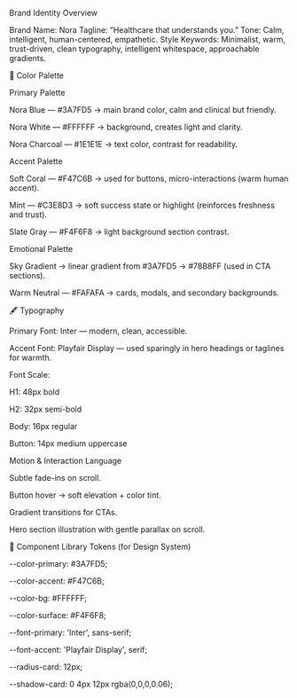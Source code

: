 Brand Identity Overview

Brand Name: Nora
Tagline: “Healthcare that understands you.”
Tone: Calm, intelligent, human-centered, empathetic.
Style Keywords: Minimalist, warm, trust-driven, clean typography, intelligent whitespace, approachable gradients.

🎨 Color Palette

Primary Palette

Nora Blue — #3A7FD5 → main brand color, calm and clinical but friendly.

Nora White — #FFFFFF → background, creates light and clarity.

Nora Charcoal — #1E1E1E → text color, contrast for readability.

Accent Palette

Soft Coral — #F47C6B → used for buttons, micro-interactions (warm human accent).

Mint — #C3E8D3 → soft success state or highlight (reinforces freshness and trust).

Slate Gray — #F4F6F8 → light background section contrast.

Emotional Palette

Sky Gradient → linear gradient from #3A7FD5 → #78B8FF (used in CTA sections).

Warm Neutral — #FAFAFA → cards, modals, and secondary backgrounds.

🖋 Typography

Primary Font: Inter — modern, clean, accessible.

Accent Font: Playfair Display — used sparingly in hero headings or taglines for warmth.

Font Scale:

H1: 48px bold

H2: 32px semi-bold

Body: 16px regular

Button: 14px medium uppercase

Motion & Interaction Language

Subtle fade-ins on scroll.

Button hover → soft elevation + color tint.

Gradient transitions for CTAs.

Hero section illustration with gentle parallax on scroll.

🧱 Component Library Tokens (for Design System)

--color-primary: #3A7FD5;

--color-accent: #F47C6B;

--color-bg: #FFFFFF;

--color-surface: #F4F6F8;

--font-primary: 'Inter', sans-serif;

--font-accent: 'Playfair Display', serif;

--radius-card: 12px;

--shadow-card: 0 4px 12px rgba(0,0,0,0.06);